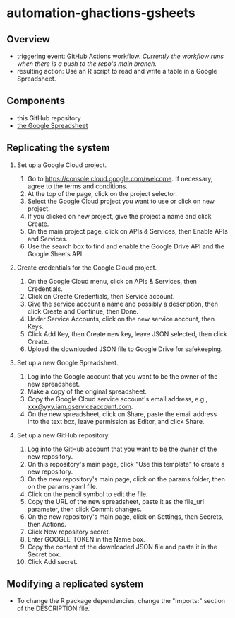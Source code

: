 # automation-ghactions-gsheets

## Overview

- triggering event: GitHub Actions workflow. *Currently the workflow runs when there is a push to the repo's main branch.*
- resulting action: Use an R script to read and write a table in a Google Spreadsheet.
 
## Components

- this GitHub repository
- [the Google Spreadsheet](https://docs.google.com/spreadsheets/d/1iCEXU3265D2jNhbdVZMgL7t8o-vOdhOQY0T97v3vu4c)

## Replicating the system

1. Set up a Google Cloud project.
    1. Go to https://console.cloud.google.com/welcome. If necessary, agree to the terms and conditions.
    1. At the top of the page, click on the project selector.
    1. Select the Google Cloud project you want to use or click on new project.
    1. If you clicked on new project, give the project a name and click Create.
    1. On the main project page, click on APIs & Services, then Enable APIs and Services.
    1. Use the search box to find and enable the Google Drive API and the Google Sheets API.
    
1. Create credentials for the Google Cloud project.
    1. On the Google Cloud menu, click on APIs & Services, then Credentials.
    1. Click on Create Credentials, then Service account.
    1. Give the service account a name and possibly a description, then click Create and Continue, then Done.
    1. Under Service Accounts, click on the new service account, then Keys.
    1. Click Add Key, then Create new key, leave JSON selected, then click Create.
    1. Upload the downloaded JSON file to Google Drive for safekeeping.

1. Set up a new Google Spreadsheet.
    1. Log into the Google account that you want to be the owner of the new spreadsheet.
    1. Make a copy of the original spreadsheet.
    1. Copy the Google Cloud service account's email address, e.g., xxx@yyy.iam.gserviceaccount.com.
    1. On the new spreadsheet, click on Share, paste the email address into the text box, leave permission as Editor, and click Share.

1. Set up a new GitHub repository.
    1. Log into the GitHub account that you want to be the owner of the new repository.
    1. On this repository's main page, click "Use this template" to create a new repository.
    1. On the new repository's main page, click on the params folder, then on the params.yaml file.
    1. Click on the pencil symbol to edit the file.
    1. Copy the URL of the new spreadsheet, paste it as the file_url parameter, then click Commit changes.
    1. On the new repository's main page, click on Settings, then Secrets, then Actions.
    1. Click New repository secret.
    1. Enter GOOGLE_TOKEN in the Name box.
    1. Copy the content of the downloaded JSON file and paste it in the Secret box.
    1. Click Add secret.

## Modifying a replicated system

- To change the R package dependencies, change the "Imports:" section of the DESCRIPTION file.
